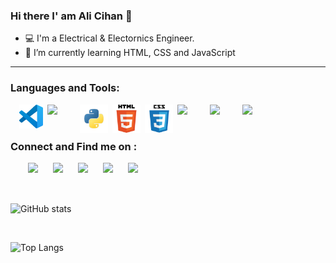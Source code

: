 

### Hi there I' am Ali Cihan 👋

- :computer: I'm a Electrical & Electornics Engineer.
- :seedling: I’m currently learning HTML, CSS and JavaScript

<hr>

### Languages and Tools:
<img align="left" style="margin-left:1.0em"  alt="Visual Studio Code" width="38px" src="https://raw.githubusercontent.com/github/explore/80688e429a7d4ef2fca1e82350fe8e3517d3494d/topics/visual-studio-code/visual-studio-code.png" />

<img  align="left" style="margin-left:0.5em" width="45px"  src="https://img.icons8.com/color/48/000000/pycharm.png"/>

<img align="left" style="margin-left:0.5em"  alt="Python" width="45px" src="https://raw.githubusercontent.com/github/explore/80688e429a7d4ef2fca1e82350fe8e3517d3494d/topics/python/python.png" />

<img align="left" style="margin-left:0.5em"  alt="CS" width="45px" src="https://raw.githubusercontent.com/github/explore/80688e429a7d4ef2fca1e82350fe8e3517d3494d/topics/html/html.png" />

<img align="left" style="margin-left:0.5em" alt="HTML5" width="45px" src="https://raw.githubusercontent.com/github/explore/80688e429a7d4ef2fca1e82350fe8e3517d3494d/topics/css/css.png" />

<img  align="left" style="margin-left:0.5em" width="45px" src="https://img.icons8.com/color/48/000000/javascript--v1.png"/> 

<img align="left" style="margin-left:0.5em" width="45px" src="https://img.icons8.com/color/48/4a90e2/git.png"/>

<img align="left" style="margin-left:0.5em" width="45px" src="https://img.icons8.com/color/48/000000/postgreesql.png"/>

<br>
<br>

### Connect and Find me on :
<a href="mailto:demircihanali@gmail.com.com" ><img width="40px" align="left" style="margin-left:2.0em" src="https://img.icons8.com/color/48/4a90e2/gmail.png"/><a/>
  
[<img width="40px" align="left" src="https://img.icons8.com/ios-filled/50/4a90e2/linkedin.png"/>][Linkedin] 

[<img width="40px" align="left" src="https://encrypted-tbn0.gstatic.com/images?q=tbn:ANd9GcRNPwFE-CgNd8TRWnp1WYBYHkLbZSMdIG4olQ&usqp=CAU"/>][Hackerrank]
  
[<img width="40px" align="left" src="https://cloud.githubusercontent.com/assets/2475572/4743290/2dcf20cc-5a26-11e4-89fb-62b861e5b29c.png"/>][Codewars]

[<img width="40px" align="left" src="https://img.icons8.com/color/48/000000/stackoverflow.png"/>][StackOverflow]

<br>
<br>
<br>

![GitHub stats](https://github-readme-stats.vercel.app/api?username=alicihandemir&show_icons=true&theme=radical&bg_color=17202A&icon_color=CB4335&border_color=DE3163 )

<br>

![Top Langs](https://github-readme-stats.vercel.app/api/top-langs/?username=alicihandemir&theme=tokyonight)
  


[Hackerrank]: https://www.hackerrank.com/demircihanali
[Linkedin]: https://www.linkedin.com/in/acihandemir/
[Codewars]: https://www.codewars.com/users/alicihandemir
[StackOverflow]: https://stackoverflow.com/users/16342066/ali-cihan-demir
